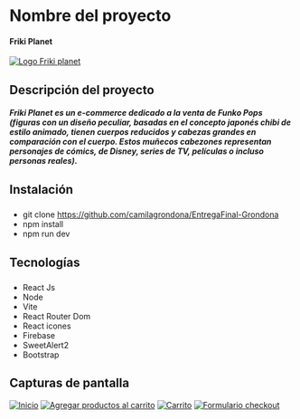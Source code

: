 # Nombre del proyecto
#### Friki Planet
[![Logo Friki planet](https://i.imgur.com/PPeF7lc.png "Logo Friki planet")](http://https://i.imgur.com/PPeF7lc.png "Logo Friki planet")
## Descripción del proyecto
#####  Friki Planet es un e-commerce dedicado a la venta de Funko Pops (figuras con un diseño peculiar, basadas en el concepto japonés chibi de estilo animado, tienen cuerpos reducidos y cabezas grandes en comparación con el cuerpo. Estos muñecos cabezones representan personajes de cómics, de Disney, series de TV, películas o incluso personas reales). 
## Instalación
##### 
- git clone https://github.com/camilagrondona/EntregaFinal-Grondona 
- npm install
- npm run dev
## Tecnologías
##### 
- React Js
- Node
- Vite
- React Router Dom
- React icones
- Firebase
- SweetAlert2
- Bootstrap
## Capturas de pantalla
[![Inicio](https://i.imgur.com/brZyxkE.jpeg "Inicio")](http://https://i.imgur.com/brZyxkE.jpeg "Inicio")
[![Agregar productos al carrito](https://i.imgur.com/DzyghvO.jpg "Agregar productos al carrito")](http://https://i.imgur.com/DzyghvO.jpg "Agregar productos al carrito")
[![Carrito](https://i.imgur.com/hw6DZmP.jpg "Carrito")](http://https://i.imgur.com/hw6DZmP.jpg "Carrito")
[![Formulario checkout](https://i.imgur.com/u19Xst3.jpg "Formulario checkout")](http://https://i.imgur.com/u19Xst3.jpg "Formulario checkout")

